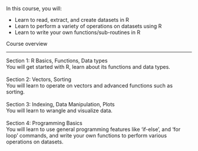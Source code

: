 In this course, you will:<br>
<ul>
<li>Learn to read, extract, and create datasets in R</li>
<li>Learn to perform a variety of operations on datasets using R</li>
<li>Learn to write your own functions/sub-routines in R</li>
</ul>
Course overview <hr>
Section 1: R Basics, Functions, Data types<br>
You will get started with R, learn about its functions and data types.<br>
<br>
Section 2: Vectors, Sorting<br>
You will learn to operate on vectors and advanced functions such as sorting.<br>
<br>
Section 3: Indexing, Data Manipulation, Plots<br>
You will learn to wrangle and visualize data.<br>
<br>
Section 4: Programming Basics<br>
You will learn to use general programming features like ‘if-else’, and ‘for loop’ commands, and write your own functions to perform various operations on datasets.<br>
